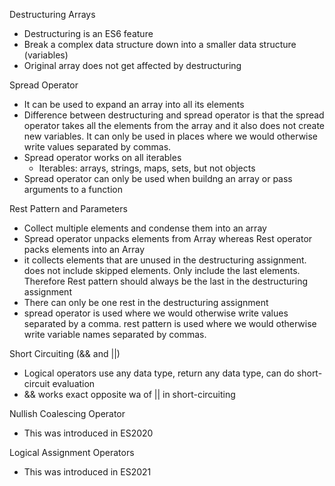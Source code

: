 Destructuring Arrays
- Destructuring is an ES6 feature
- Break a complex data structure down into a smaller data structure (variables)
- Original array does not get affected by destructuring

Spread Operator
- It can be used to expand an array into all its elements
- Difference between destructuring and spread operator is that the spread operator takes all the elements from the array and it also does not create new variables. It can only be used in places where we would otherwise write values separated by commas.
- Spread operator works on all iterables
  - Iterables: arrays, strings, maps, sets, but not objects
- Spread operator can only be used when buildng an array or pass arguments to a function

Rest Pattern and Parameters
- Collect multiple elements and condense them into an array
- Spread operator unpacks elements from Array whereas Rest operator packs elements into an Array
- it collects elements that are unused in the destructuring assignment. does not include skipped elements. Only include the last elements. Therefore Rest pattern should always be the last in the destructuring assignment
- There can only be one rest in the destructuring assignment
- spread operator is used where we would otherwise write values separated by a comma. rest pattern is used where we would otherwise write variable names separated by commas.

Short Circuiting (&& and ||)
- Logical operators use any data type, return any data type, can do short-circuit evaluation 
- && works exact opposite wa of || in short-circuiting

Nullish Coalescing Operator
- This was introduced in ES2020

Logical Assignment Operators
- This was introduced in ES2021